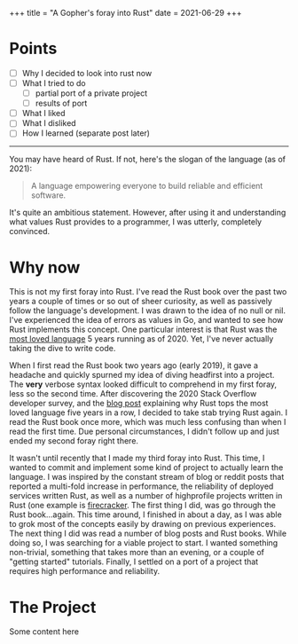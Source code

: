 +++
title =  "A Gopher's foray into Rust"
date = 2021-06-29
+++

# Points

- [ ] Why I decided to look into rust now
- [ ] What I tried to do
    - [ ] partial port of a private project
    - [ ] results of port
- [ ] What I liked
- [ ] What I disliked
- [ ] How I learned (separate post later)

---

You may have heard of Rust. If not, here's the slogan of the language (as of 2021):

> A language empowering everyone to build reliable and efficient software.

It's quite an ambitious statement. However, after using it and understanding what values Rust provides to a programmer,
I was utterly, completely convinced.

# Why now

This is not my first foray into Rust. I've read the Rust book over the past two years a couple of times or so out of
sheer curiosity, as well as passively follow the language's development. I was drawn to the idea of no null or nil. I've
experienced the idea of errors as values in Go, and wanted to see how Rust implements this concept. One particular
interest is that Rust was
the [most loved language](https://insights.stackoverflow.com/survey/2020#technology-most-loved-dreaded-and-wanted-languages-loved)
5 years running as of 2020. Yet, I've never actually taking the dive to write code.

When I first read the Rust book two years ago (early 2019), it gave a headache and quickly spurned my idea of diving
headfirst into a project. The **very** verbose syntax looked difficult to comprehend in my first foray, less so the
second time. After discovering the 2020 Stack Overflow developer survey, and
the [blog post](https://stackoverflow.blog/2020/06/05/why-the-developers-who-use-rust-love-it-so-much/) explaining why
Rust tops the most loved language five years in a row, I decided to take stab trying Rust again. I read the Rust book
once more, which was much less confusing than when I read the first time. Due personal circumstances, I didn't follow up
and just ended my second foray right there.

It wasn't until recently that I made my third foray into Rust. This time, I wanted to commit and implement some kind of project to actually learn the language. I was inspired by the constant stream of blog or reddit posts that reported a multi-fold increase in performance, the reliability of deployed services written Rust, as well as a number of highprofile projects written in Rust (one example is [firecracker](https://github.com/firecracker-microvm/firecracker). The first thing I did, was go through the Rust book...again. This time around, I finished in about a day, as I was able to grok most of the concepts easily by drawing on previous experiences. The next thing I did was read a number of blog posts and Rust books. While doing so, I was searching for a viable project to start. I wanted something non-trivial, something that takes more than an evening, or a couple of "getting started" tutorials. Finally, I settled on a port of a project that requires high performance and reliability.

# The Project



Some content here